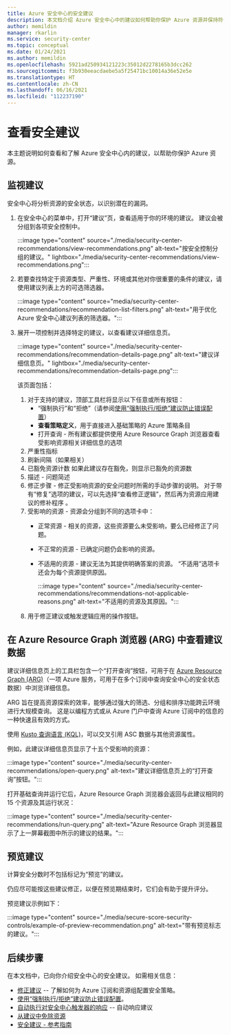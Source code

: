 ```yaml
---
title: Azure 安全中心的安全建议
description: 本文档介绍 Azure 安全中心中的建议如何帮助你保护 Azure 资源并保持符合安全策略。
author: memildin
manager: rkarlin
ms.service: security-center
ms.topic: conceptual
ms.date: 01/24/2021
ms.author: memildin
ms.openlocfilehash: 5921ad250934121223c35012d2278165b3dcc262
ms.sourcegitcommit: f3b930eeacdaebe5a5f25471bc10014a36e52e5e
ms.translationtype: HT
ms.contentlocale: zh-CN
ms.lasthandoff: 06/16/2021
ms.locfileid: "112237190"
---
```

# <a name="review-your-security-recommendations"></a>查看安全建议

本主题说明如何查看和了解 Azure 安全中心内的建议，以帮助你保护 Azure 资源。

## <a name="monitor-recommendations"></a>监视建议 <a name="monitor-recommendations"></a>

安全中心将分析资源的安全状态，以识别潜在的漏洞。 

1. 在安全中心的菜单中，打开“建议”页，查看适用于你的环境的建议。 建议会被分组到各项安全控制中。

    :::image type="content" source="./media/security-center-recommendations/view-recommendations.png" alt-text="按安全控制分组的建议。" lightbox="./media/security-center-recommendations/view-recommendations.png":::

1. 若要查找特定于资源类型、严重性、环境或其他对你很重要的条件的建议，请使用建议列表上方的可选筛选器。

    :::image type="content" source="media/security-center-recommendations/recommendation-list-filters.png" alt-text="用于优化 Azure 安全中心建议列表的筛选器。":::

1. 展开一项控制并选择特定的建议，以查看建议详细信息页。

    :::image type="content" source="./media/security-center-recommendations/recommendation-details-page.png" alt-text="建议详细信息页。" lightbox="./media/security-center-recommendations/recommendation-details-page.png":::

    该页面包括：

    1. 对于支持的建议，顶部工具栏将显示以下任意或所有按钮：
        - “强制执行”和“拒绝”（请参阅[使用“强制执行/拒绝”建议防止错误配置](prevent-misconfigurations.md)）
        - **查看策略定义**，用于直接进入基础策略的 Azure 策略条目
        - 打开查询 - 所有建议都提供使用 Azure Resource Graph 浏览器查看受影响资源相关详细信息的选项
    1. 严重性指标
    1. 刷新间隔（如果相关）
    1. 已豁免资源计数 如果此建议存在豁免，则显示已豁免的资源数
    1. 描述 - 问题简述
    1. 修正步骤 - 修正受影响资源的安全问题时所需的手动步骤的说明。 对于带有“修复”选项的建议，可以先选择“查看修正逻辑”，然后再为资源应用建议的修补程序 。
    1. 受影响的资源 - 资源会分组到不同的选项卡中：
        - 正常资源 - 相关的资源，这些资源要么未受影响，要么已经修正了问题。
        - 不正常的资源 - 已确定问题仍会影响的资源。
        - 不适用的资源 - 建议无法为其提供明确答案的资源。 “不适用”选项卡还会为每个资源提供原因。 

            :::image type="content" source="./media/security-center-recommendations/recommendations-not-applicable-reasons.png" alt-text="不适用的资源及其原因。":::
    1. 用于修正建议或触发逻辑应用的操作按钮。


## <a name="review-recommendation-data-in-azure-resource-graph-explorer-arg"></a>在 Azure Resource Graph 浏览器 (ARG) 中查看建议数据

建议详细信息页上的工具栏包含一个“打开查询”按钮，可用于在 [Azure Resource Graph (ARG)](../governance/resource-graph/index.yml)（一项 Azure 服务，可用于在多个订阅中查询安全中心的安全状态数据）中浏览详细信息。

ARG 旨在提高资源探索的效率，能够通过强大的筛选、分组和排序功能跨云环境进行大规模查询。 这是以编程方式或从 Azure 门户中查询 Azure 订阅中的信息的一种快速且有效的方式。

使用 [Kusto 查询语言 (KQL)](/azure/data-explorer/kusto/query/)，可以交叉引用 ASC 数据与其他资源属性。

例如，此建议详细信息页显示了十五个受影响的资源：

:::image type="content" source="./media/security-center-recommendations/open-query.png" alt-text="建议详细信息页上的“打开查询”按钮。":::

打开基础查询并运行它后，Azure Resource Graph 浏览器会返回与此建议相同的 15 个资源及其运行状况： 

:::image type="content" source="./media/security-center-recommendations/run-query.png" alt-text="Azure Resource Graph 浏览器显示了上一屏幕截图中所示的建议的结果。":::


## <a name="preview-recommendations"></a>预览建议

计算安全分数时不包括标记为“预览”的建议。

仍应尽可能按这些建议修正，以便在预览期结束时，它们会有助于提升评分。

预览建议示例如下：

:::image type="content" source="./media/secure-score-security-controls/example-of-preview-recommendation.png" alt-text="带有预览标志的建议。":::
 
## <a name="next-steps"></a>后续步骤

在本文档中，已向你介绍安全中心的安全建议。 如需相关信息：

- [修正建议](security-center-remediate-recommendations.md) -- 了解如何为 Azure 订阅和资源组配置安全策略。
- [使用“强制执行/拒绝”建议防止错误配置](prevent-misconfigurations.md)。
- [自动执行对安全中心触发器的响应](workflow-automation.md) -- 自动响应建议
- [从建议中免除资源](exempt-resource.md)
- [安全建议 - 参考指南](recommendations-reference.md)